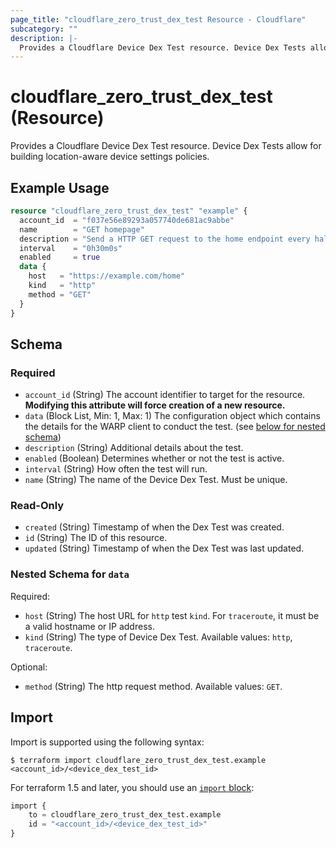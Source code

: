 ```yaml
---
page_title: "cloudflare_zero_trust_dex_test Resource - Cloudflare"
subcategory: ""
description: |-
  Provides a Cloudflare Device Dex Test resource. Device Dex Tests allow for building location-aware device settings policies.
---
```


# cloudflare_zero_trust_dex_test (Resource)

Provides a Cloudflare Device Dex Test resource. Device Dex Tests allow for building location-aware device settings policies.

## Example Usage

```terraform
resource "cloudflare_zero_trust_dex_test" "example" {
  account_id  = "f037e56e89293a057740de681ac9abbe"
  name        = "GET homepage"
  description = "Send a HTTP GET request to the home endpoint every half hour."
  interval    = "0h30m0s"
  enabled     = true
  data {
    host   = "https://example.com/home"
    kind   = "http"
    method = "GET"
  }
}
```
<!-- schema generated by tfplugindocs -->
## Schema

### Required

- `account_id` (String) The account identifier to target for the resource. **Modifying this attribute will force creation of a new resource.**
- `data` (Block List, Min: 1, Max: 1) The configuration object which contains the details for the WARP client to conduct the test. (see [below for nested schema](#nestedblock--data))
- `description` (String) Additional details about the test.
- `enabled` (Boolean) Determines whether or not the test is active.
- `interval` (String) How often the test will run.
- `name` (String) The name of the Device Dex Test. Must be unique.

### Read-Only

- `created` (String) Timestamp of when the Dex Test was created.
- `id` (String) The ID of this resource.
- `updated` (String) Timestamp of when the Dex Test was last updated.

<a id="nestedblock--data"></a>
### Nested Schema for `data`

Required:

- `host` (String) The host URL for `http` test `kind`. For `traceroute`, it must be a valid hostname or IP address.
- `kind` (String) The type of Device Dex Test. Available values: `http`, `traceroute`.

Optional:

- `method` (String) The http request method. Available values: `GET`.

## Import

Import is supported using the following syntax:

```shell
$ terraform import cloudflare_zero_trust_dex_test.example <account_id>/<device_dex_test_id>
```

For terraform 1.5 and later, you should use an [`import` block](https://developer.hashicorp.com/terraform/language/import):
```terraform
import {
    to = cloudflare_zero_trust_dex_test.example
    id = "<account_id>/<device_dex_test_id>"
}
```
